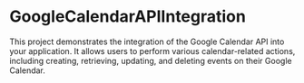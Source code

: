 # GoogleCalendarAPIIntegration
This project demonstrates the integration of the Google Calendar API into your application. It allows users to perform various calendar-related actions, including creating, retrieving, updating, and deleting events on their Google Calendar.
